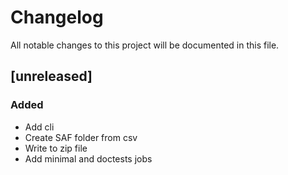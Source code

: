# Changelog

All notable changes to this project will be documented in this file.

## [unreleased]

### Added

- Add cli
- Create SAF folder from csv
- Write to zip file
- Add minimal and doctests jobs

<!-- generated by git-cliff -->
